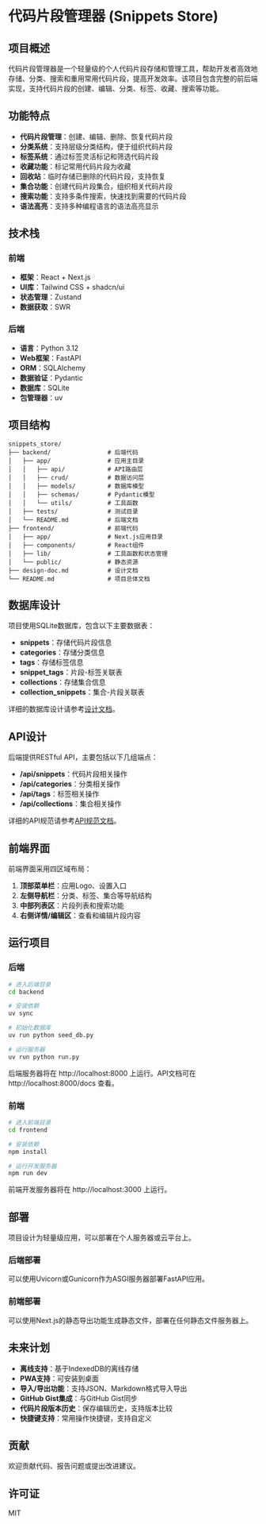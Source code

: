 # 代码片段管理器 (Snippets Store)

## 项目概述

代码片段管理器是一个轻量级的个人代码片段存储和管理工具，帮助开发者高效地存储、分类、搜索和重用常用代码片段，提高开发效率。该项目包含完整的前后端实现，支持代码片段的创建、编辑、分类、标签、收藏、搜索等功能。

## 功能特点

- **代码片段管理**：创建、编辑、删除、恢复代码片段
- **分类系统**：支持层级分类结构，便于组织代码片段
- **标签系统**：通过标签灵活标记和筛选代码片段
- **收藏功能**：标记常用代码片段为收藏
- **回收站**：临时存储已删除的代码片段，支持恢复
- **集合功能**：创建代码片段集合，组织相关代码片段
- **搜索功能**：支持多条件搜索，快速找到需要的代码片段
- **语法高亮**：支持多种编程语言的语法高亮显示

## 技术栈

### 前端

- **框架**：React + Next.js
- **UI库**：Tailwind CSS + shadcn/ui
- **状态管理**：Zustand
- **数据获取**：SWR

### 后端

- **语言**：Python 3.12
- **Web框架**：FastAPI
- **ORM**：SQLAlchemy
- **数据验证**：Pydantic
- **数据库**：SQLite
- **包管理器**：uv

## 项目结构

```plain
snippets_store/
├── backend/                # 后端代码
│   ├── app/                # 应用主目录
│   │   ├── api/            # API路由层
│   │   ├── crud/           # 数据访问层
│   │   ├── models/         # 数据库模型
│   │   ├── schemas/        # Pydantic模型
│   │   └── utils/          # 工具函数
│   ├── tests/              # 测试目录
│   └── README.md           # 后端文档
├── frontend/               # 前端代码
│   ├── app/                # Next.js应用目录
│   ├── components/         # React组件
│   ├── lib/                # 工具函数和状态管理
│   └── public/             # 静态资源
├── design-doc.md           # 设计文档
└── README.md               # 项目总体文档
```

## 数据库设计

项目使用SQLite数据库，包含以下主要数据表：

- **snippets**：存储代码片段信息
- **categories**：存储分类信息
- **tags**：存储标签信息
- **snippet_tags**：片段-标签关联表
- **collections**：存储集合信息
- **collection_snippets**：集合-片段关联表

详细的数据库设计请参考[设计文档](design-doc.md)。

## API设计

后端提供RESTful API，主要包括以下几组端点：

- **/api/snippets**：代码片段相关操作
- **/api/categories**：分类相关操作
- **/api/tags**：标签相关操作
- **/api/collections**：集合相关操作

详细的API规范请参考[API规范文档](backend-api-specification.md)。

## 前端界面

前端界面采用四区域布局：

1. **顶部菜单栏**：应用Logo、设置入口
2. **左侧导航栏**：分类、标签、集合等导航结构
3. **中部列表区**：片段列表和搜索功能
4. **右侧详情/编辑区**：查看和编辑片段内容

## 运行项目

### 后端

```bash
# 进入后端目录
cd backend

# 安装依赖
uv sync

# 初始化数据库
uv run python seed_db.py

# 运行服务器
uv run python run.py
```

后端服务器将在 http://localhost:8000 上运行。API文档可在 http://localhost:8000/docs 查看。

### 前端

```bash
# 进入前端目录
cd frontend

# 安装依赖
npm install

# 运行开发服务器
npm run dev
```

前端开发服务器将在 http://localhost:3000 上运行。

## 部署

项目设计为轻量级应用，可以部署在个人服务器或云平台上。

### 后端部署

可以使用Uvicorn或Gunicorn作为ASGI服务器部署FastAPI应用。

### 前端部署

可以使用Next.js的静态导出功能生成静态文件，部署在任何静态文件服务器上。

## 未来计划

- **离线支持**：基于IndexedDB的离线存储
- **PWA支持**：可安装到桌面
- **导入/导出功能**：支持JSON、Markdown格式导入导出
- **GitHub Gist集成**：与GitHub Gist同步
- **代码片段版本历史**：保存编辑历史，支持版本比较
- **快捷键支持**：常用操作快捷键，支持自定义

## 贡献

欢迎贡献代码、报告问题或提出改进建议。

## 许可证

MIT